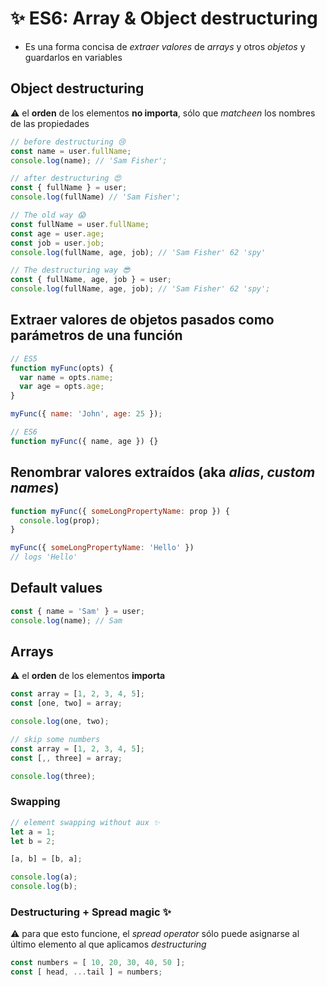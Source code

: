 # ✨ ES6: Array & Object destructuring

- Es una forma concisa de _extraer valores_ de _arrays_ y otros _objetos_ y guardarlos en variables

## Object destructuring

:warning: el **orden** de los elementos **no importa**, sólo que _matcheen_ los nombres de las propiedades

```js
// before destructuring 😢
const name = user.fullName;
console.log(name); // 'Sam Fisher';

// after destructuring 😍
const { fullName } = user;
console.log(fullName) // 'Sam Fisher';
```

```js
// The old way 😱
const fullName = user.fullName;
const age = user.age;
const job = user.job;
console.log(fullName, age, job); // 'Sam Fisher' 62 'spy'

// The destructuring way 😎
const { fullName, age, job } = user;
console.log(fullName, age, job); // 'Sam Fisher' 62 'spy';
```

## Extraer valores de objetos pasados como parámetros de una función

```js
// ES5
function myFunc(opts) {
  var name = opts.name;
  var age = opts.age;
}

myFunc({ name: 'John', age: 25 });
```

```js
// ES6
function myFunc({ name, age }) {}
```

## Renombrar valores extraídos (aka _alias_, _custom names_)

```js
function myFunc({ someLongPropertyName: prop }) {
  console.log(prop);
}

myFunc({ someLongPropertyName: 'Hello' })
// logs 'Hello'
```

## Default values

```js
const { name = 'Sam' } = user;
console.log(name); // Sam
```

## Arrays

:warning: el **orden** de los elementos **importa**

```js
const array = [1, 2, 3, 4, 5];
const [one, two] = array;

console.log(one, two);
```

```js
// skip some numbers
const array = [1, 2, 3, 4, 5];
const [,, three] = array;

console.log(three);
```

### Swapping

```js
// element swapping without aux ✨
let a = 1;
let b = 2;

[a, b] = [b, a];

console.log(a);
console.log(b);
```

### Destructuring + Spread magic ✨

:warning: para que esto funcione, el _spread operator_ sólo puede asignarse al último elemento al que aplicamos _destructuring_

```js
const numbers = [ 10, 20, 30, 40, 50 ];
const [ head, ...tail ] = numbers;
```
